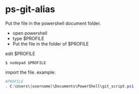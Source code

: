 # ps-git-alias
Put the file in the powershell document folder.
  - open powershell
  - type $PROFILE
  - Put the file in the folder of $PROFILE

edit $PROFILE
```
$ nodepad $PROFILE
```
import the file. example:
```powershell
#PROFILE
. C:\Users\{username}\Documents\PowerShell\git_script.ps1
```